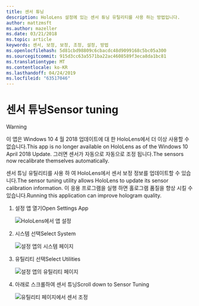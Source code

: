 ```yaml
---
title: 센서 튜닝
description: HoloLens 설정에 있는 센서 튜닝 유틸리티를 사용 하는 방법입니다.
author: mattzmsft
ms.author: mazeller
ms.date: 03/21/2018
ms.topic: article
keywords: 센서, 보정, 보정, 조정, 설정, 방법
ms.openlocfilehash: 5d81cbd98809c6cbacdc48d9099168c5bc05a300
ms.sourcegitcommit: 915d3cc63a5571ba22ac4608589f3eca8da1bc81
ms.translationtype: MT
ms.contentlocale: ko-KR
ms.lasthandoff: 04/24/2019
ms.locfileid: "63517046"
---
```

# <a name="sensor-tuning"></a><span data-ttu-id="29b4b-104">센서 튜닝</span><span class="sxs-lookup"><span data-stu-id="29b4b-104">Sensor tuning</span></span>

>[!WARNING]
><span data-ttu-id="29b4b-105">이 앱은 Windows 10 4 월 2018 업데이트에 대 한 HoloLens에서 더 이상 사용할 수 없습니다.</span><span class="sxs-lookup"><span data-stu-id="29b4b-105">This app is no longer available on HoloLens as of the Windows 10 April 2018 Update.</span></span> <span data-ttu-id="29b4b-106">그러면 센서가 자동으로 자동으로 조정 됩니다.</span><span class="sxs-lookup"><span data-stu-id="29b4b-106">The sensors now recalibrate themselves automatically.</span></span> 

<span data-ttu-id="29b4b-107">센서 튜닝 유틸리티를 사용 하 여 HoloLens에서 센서 보정 정보를 업데이트할 수 있습니다.</span><span class="sxs-lookup"><span data-stu-id="29b4b-107">The sensor tuning utility allows HoloLens to update its sensor calibration information.</span></span> <span data-ttu-id="29b4b-108">이 응용 프로그램을 실행 하면 홀로그램 품질을 향상 시킬 수 있습니다.</span><span class="sxs-lookup"><span data-stu-id="29b4b-108">Running this application can improve hologram quality.</span></span>

1. <span data-ttu-id="29b4b-109">설정 앱 열기</span><span class="sxs-lookup"><span data-stu-id="29b4b-109">Open Settings App</span></span>

   ![HoloLens에서 앱 설정](images/settingssensortuning-500px.png)
  
2. <span data-ttu-id="29b4b-111">시스템 선택</span><span class="sxs-lookup"><span data-stu-id="29b4b-111">Select System</span></span>

   ![설정 앱의 시스템 페이지](images/systemsensortuning-500px.png)
  
3. <span data-ttu-id="29b4b-113">유틸리티 선택</span><span class="sxs-lookup"><span data-stu-id="29b4b-113">Select Utilities</span></span>

   ![설정 앱의 유틸리티 페이지](images/utilitiessensortuning-500px.png)
  
4. <span data-ttu-id="29b4b-115">아래로 스크롤하여 센서 튜닝</span><span class="sxs-lookup"><span data-stu-id="29b4b-115">Scroll down to Sensor Tuning</span></span>

   ![유틸리티 페이지에서 센서 조정](images/sensortuningsettingsapp-500px.png)
